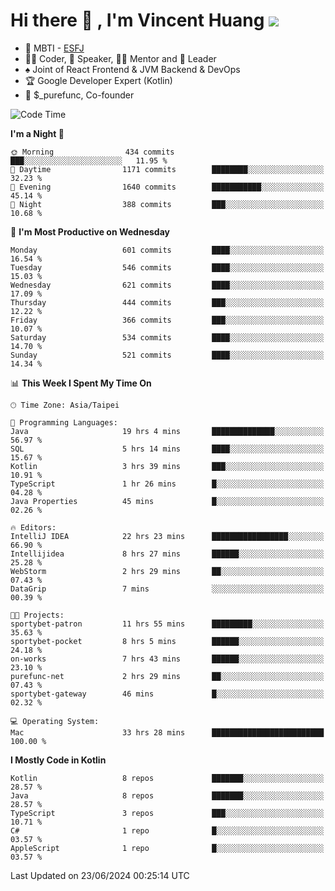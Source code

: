 # Hi there 👋 , I'm Vincent Huang ![](https://komarev.com/ghpvc/?username=Jian-Min-Huang)
- 👀 MBTI - [ESFJ](https://www.16personalities.com/esfj-personality)
- 👨‍💻 Coder, 🎤 Speaker, 👨‍🏫 Mentor and 🚀 Leader
- ♠️ Joint of React Frontend & JVM Backend & DevOps
- 🏆 Google Developer Expert (Kotlin)
- 💼 $_purefunc, Co-founder

<!--START_SECTION:waka-->
![Code Time](http://img.shields.io/badge/Code%20Time-3%2C942%20hrs%2018%20mins-blue)

**I'm a Night 🦉** 

```text
🌞 Morning                434 commits         ███░░░░░░░░░░░░░░░░░░░░░░   11.95 % 
🌆 Daytime                1171 commits        ████████░░░░░░░░░░░░░░░░░   32.23 % 
🌃 Evening                1640 commits        ███████████░░░░░░░░░░░░░░   45.14 % 
🌙 Night                  388 commits         ███░░░░░░░░░░░░░░░░░░░░░░   10.68 % 
```
📅 **I'm Most Productive on Wednesday** 

```text
Monday                   601 commits         ████░░░░░░░░░░░░░░░░░░░░░   16.54 % 
Tuesday                  546 commits         ████░░░░░░░░░░░░░░░░░░░░░   15.03 % 
Wednesday                621 commits         ████░░░░░░░░░░░░░░░░░░░░░   17.09 % 
Thursday                 444 commits         ███░░░░░░░░░░░░░░░░░░░░░░   12.22 % 
Friday                   366 commits         ███░░░░░░░░░░░░░░░░░░░░░░   10.07 % 
Saturday                 534 commits         ████░░░░░░░░░░░░░░░░░░░░░   14.70 % 
Sunday                   521 commits         ████░░░░░░░░░░░░░░░░░░░░░   14.34 % 
```


📊 **This Week I Spent My Time On** 

```text
🕑︎ Time Zone: Asia/Taipei

💬 Programming Languages: 
Java                     19 hrs 4 mins       ██████████████░░░░░░░░░░░   56.97 % 
SQL                      5 hrs 14 mins       ████░░░░░░░░░░░░░░░░░░░░░   15.67 % 
Kotlin                   3 hrs 39 mins       ███░░░░░░░░░░░░░░░░░░░░░░   10.91 % 
TypeScript               1 hr 26 mins        █░░░░░░░░░░░░░░░░░░░░░░░░   04.28 % 
Java Properties          45 mins             █░░░░░░░░░░░░░░░░░░░░░░░░   02.26 % 

🔥 Editors: 
IntelliJ IDEA            22 hrs 23 mins      █████████████████░░░░░░░░   66.90 % 
Intellijidea             8 hrs 27 mins       ██████░░░░░░░░░░░░░░░░░░░   25.28 % 
WebStorm                 2 hrs 29 mins       ██░░░░░░░░░░░░░░░░░░░░░░░   07.43 % 
DataGrip                 7 mins              ░░░░░░░░░░░░░░░░░░░░░░░░░   00.39 % 

🐱‍💻 Projects: 
sportybet-patron         11 hrs 55 mins      █████████░░░░░░░░░░░░░░░░   35.63 % 
sportybet-pocket         8 hrs 5 mins        ██████░░░░░░░░░░░░░░░░░░░   24.18 % 
on-works                 7 hrs 43 mins       ██████░░░░░░░░░░░░░░░░░░░   23.10 % 
purefunc-net             2 hrs 29 mins       ██░░░░░░░░░░░░░░░░░░░░░░░   07.43 % 
sportybet-gateway        46 mins             █░░░░░░░░░░░░░░░░░░░░░░░░   02.32 % 

💻 Operating System: 
Mac                      33 hrs 28 mins      █████████████████████████   100.00 % 
```

**I Mostly Code in Kotlin** 

```text
Kotlin                   8 repos             ███████░░░░░░░░░░░░░░░░░░   28.57 % 
Java                     8 repos             ███████░░░░░░░░░░░░░░░░░░   28.57 % 
TypeScript               3 repos             ███░░░░░░░░░░░░░░░░░░░░░░   10.71 % 
C#                       1 repo              █░░░░░░░░░░░░░░░░░░░░░░░░   03.57 % 
AppleScript              1 repo              █░░░░░░░░░░░░░░░░░░░░░░░░   03.57 % 
```




 Last Updated on 23/06/2024 00:25:14 UTC
<!--END_SECTION:waka-->
